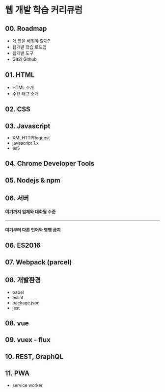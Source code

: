 # 웹 개발 학습 커리큐럼

## 00. Roadmap
  - 왜 웹을 배워야 할까?
  - 웹개발 학습 로드맵
  - 웹개발 도구
  - Git와 Github

## 01. HTML
  - HTML 소개
  - 주요 태그 소개

## 02. CSS

## 03. Javascript
  - XMLHTTPRequest
  - javascript 1.x
  - es5

## 04. Chrome Developer Tools

## 05. Nodejs & npm

## 06. 서버

#### 여기까지 업체와 대화될 수준
---
#### 여기부터 다른 언어와 병행 금지

## 06. ES2016

## 07. Webpack (parcel)

## 08. 개발환경
  - babel
  - eslint
  - package.json
  - jest

## 08. vue

## 09. vuex - flux

## 10. REST, GraphQL

## 11. PWA
  - service worker
